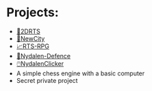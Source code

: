 # Projects:
* [🧚2DRTS](https://mnbvmnbv2.github.io/2DRts)
* [🌆NewCity](https://mnbvmnbv2.github.io/NewCity)
* [📈RTS-RPG](https://mnbvmnbv2.github.io/RTS-RPG)
* [🗼Nydalen-Defence](https://mnbvmnbv2.github.io/Nydalen-Defence)
* [🖱️NydalenClicker](https://mnbvmnbv2.github.io/NydalenClicker)
* A simple chess engine with a basic computer
* Secret private project
